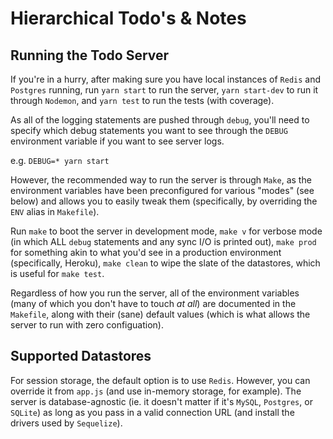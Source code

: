 # Hierarchical Todo's & Notes
## Running the Todo Server
If you're in a hurry, after making sure you have local instances of `Redis` and `Postgres` running, run `yarn start` to run the server, `yarn start-dev` to run it through `Nodemon`, and `yarn test` to run the tests (with coverage).

As all of the logging statements are pushed through `debug`, you'll need to specify which debug statements you want to see through the `DEBUG` environment variable if you want to see server logs.

e.g. `DEBUG=* yarn start`

However, the recommended way to run the server is through `Make`, as the environment variables have been preconfigured for various "modes" (see below) and allows you to easily tweak them (specifically, by overriding the `ENV` alias in `Makefile`).

Run `make` to boot the server in development mode, `make v` for verbose mode (in which ALL `debug` statements and any sync I/O is printed out), `make prod` for something akin to what you'd see in a production environment (specifically, Heroku), `make clean` to wipe the slate of the datastores, which is useful for `make test`.

Regardless of how you run the server, all of the environment variables (many of which you don't have to touch *at all*) are documented in the `Makefile`, along with their (sane) default values (which is what allows the server to run with zero configuation).

## Supported Datastores
For session storage, the default option is to use `Redis`. However, you can override it from `app.js` (and use in-memory storage, for example). The server is database-agnostic (ie. it doesn't matter if it's `MySQL`, `Postgres`, or `SQLite`) as long as you pass in a valid connection URL (and install the drivers used by `Sequelize`).